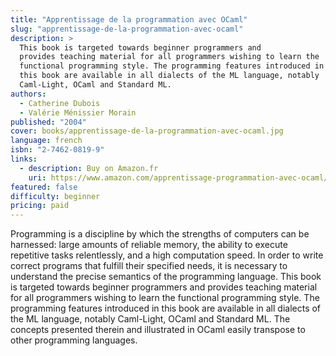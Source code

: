 ```yaml
---
title: "Apprentissage de la programmation avec OCaml"
slug: "apprentissage-de-la-programmation-avec-ocaml"
description: >
  This book is targeted towards beginner programmers and
  provides teaching material for all programmers wishing to learn the
  functional programming style. The programming features introduced in
  this book are available in all dialects of the ML language, notably
  Caml-Light, OCaml and Standard ML.
authors:
  - Catherine Dubois
  - Valérie Ménissier Morain
published: "2004"
cover: books/apprentissage-de-la-programmation-avec-ocaml.jpg
language: french
isbn: "2-7462-0819-9"
links:
  - description: Buy on Amazon.fr
    uri: https://www.amazon.com/apprentissage-programmation-avec-ocaml/dp/2746208199
featured: false
difficulty: beginner
pricing: paid
---
```


Programming is a discipline by which the strengths of computers can be
harnessed: large amounts of reliable memory, the ability to execute
repetitive tasks relentlessly, and a high computation speed. In order to
write correct programs that fulfill their specified needs, it is
necessary to understand the precise semantics of the programming
language. This book is targeted towards beginner programmers and
provides teaching material for all programmers wishing to learn the
functional programming style. The programming features introduced in
this book are available in all dialects of the ML language, notably
Caml-Light, OCaml and Standard ML. The concepts presented therein and
illustrated in OCaml easily transpose to other programming languages.
